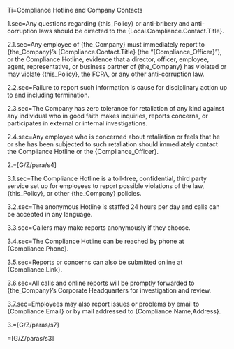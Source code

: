 Ti=Compliance Hotline and Company Contacts

1.sec=Any questions regarding {this_Policy} or anti-bribery and anti-corruption laws should be directed to the {Local.Compliance.Contact.Title}. 

2.1.sec=Any employee of {the_Company} must immediately report to {the_Company}’s {Compliance.Contact.Title} (the “{Compliance_Officer}”), or the Compliance Hotline, evidence that a director, officer, employee, agent, representative, or business partner of {the_Company} has violated or may violate {this_Policy}, the FCPA, or any other anti-corruption law.

2.2.sec=Failure to report such information is cause for disciplinary action up to and including termination.

2.3.sec=The Company has zero tolerance for retaliation of any kind against any individual who in good faith makes inquiries, reports concerns, or participates in external or internal investigations.

2.4.sec=Any employee who is concerned about retaliation or feels that he or she has been subjected to such retaliation should immediately contact the Compliance Hotline or the {Compliance_Officer}.

2.=[G/Z/para/s4]

3.1.sec=The Compliance Hotline is a toll-free, confidential, third party service set up for employees to report possible violations of the law, {this_Policy}, or other {the_Company} policies.

3.2.sec=The anonymous Hotline is staffed 24 hours per day and calls can be accepted in any language.

3.3.sec=Callers may make reports anonymously if they choose.

3.4.sec=The Compliance Hotline can be reached by phone at {Compliance.Phone}.

3.5.sec=Reports or concerns can also be submitted online at {Compliance.Link}.

3.6.sec=All calls and online reports will be promptly forwarded to {the_Company}’s Corporate Headquarters for investigation and review.

3.7.sec=Employees may also report issues or problems by email to {Compliance.Email} or by mail addressed to {Compliance.Name,Address}.

3.=[G/Z/paras/s7]
  
=[G/Z/paras/s3]
